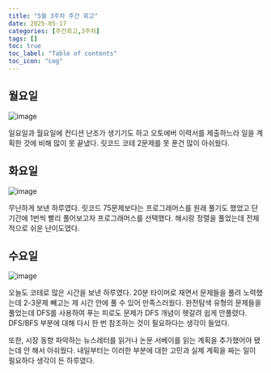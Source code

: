 ```yaml
---
title: "5월 3주차 주간 회고"
date: 2025-05-17
categories: [주간회고,3주차]
tags: []
toc: true
toc_label: "Table of contents"
toc_icon: "cog"
---
```


## 월요일
![image](https://github.com/user-attachments/assets/cfecea86-e8a6-43aa-af41-9a46bc3852e3)

일요일과 월요일에 컨디션 난조가 생기기도 하고 오토에버 이력서를 제출하느라 일을 계획한 것에 비해 많이 못 끝냈다. 릿코드 코테 2문제를 못 푼건 많이 아쉬웠다. 

## 화요일
![image](https://github.com/user-attachments/assets/937e0cc7-e4fd-4e82-bd17-513d4cc700c3)

무난하게 보낸 하루였다. 릿코드 75문제보다는 프로그래머스를 원래 풀기도 했었고 단기간에 1번씩 빨리 풀어보고자 프로그래머스를 선택했다. 해시랑 정렬을 풀었는데 전체적으로 쉬운 난이도였다.
## 수요일
![image](https://github.com/user-attachments/assets/b2bf8478-54e6-4d40-87c9-c1b27a9e1b21)

오늘도 코테로 많은 시간을 보낸 하루였다. 20분 타이머로 재면서 문제들을 풀려 노력했는데 2-3문제 빼고는 제 시간 안에 풀 수 있어 만족스러웠다. 완전탐색 유형의 문제들을 풀었는데 DFS를 사용하여 푸는 피로도 문제가 DFS 개념이 헷갈려 쉽게 안풀렸다. DFS/BFS 부분에 대해 다시 한 번 참조하는 것이 필요하다는 생각이 들었다. 

또한, 시장 동향 파악하는 뉴스레터를 읽거나 논문 서베이를 읽는 계획을 추가했어야 됐는데 안 해서 아쉬웠다. 내일부터는 이러한 부분에 대한 고민과 실제 계획을 짜는 일이 필요하다 생각이 든 하루였다.
